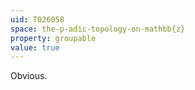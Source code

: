 ```yaml
---
uid: T026058
space: the-p-adic-topology-on-mathbb{z}
property: groupable
value: true
---
```

Obvious.


